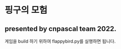 # 핑구의 모험<br>
## presented by cnpascal team 2022. <br>

게임을 build 하기 위하여 flappybird.py를 실행하면 됩니다. <br>
